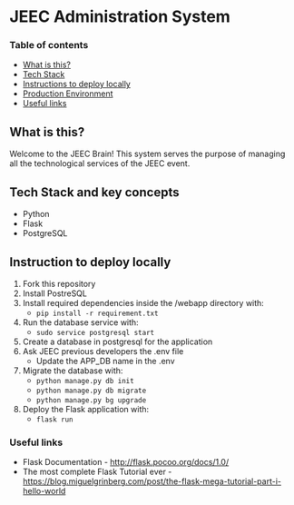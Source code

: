 # JEEC Administration System 

### Table of contents
* [What is this?](#what-is-this)
* [Tech Stack](#tech-stack)
* [Instructions to deploy locally](#instructions-to-deploy-locally)
* [Production Environment](#production-environment)
* [Useful links](#useful-links)

## What is this?
Welcome to the JEEC Brain! This system serves the purpose of managing
all the technological services of the JEEC event. 

## Tech Stack and key concepts
*   Python
*   Flask
*   PostgreSQL


## Instruction to deploy locally
1. Fork this repository
2. Install PostreSQL
2. Install required dependencies inside the /webapp directory with:
    - `pip install -r requirement.txt`
3. Run the database service with:
    - `sudo service postgresql start`
4. Create a database in postgresql for the application
5. Ask JEEC previous developers the .env file
    - Update the APP_DB name in the .env
6. Migrate the database with:
    - `python manage.py db init`
    - `python manage.py db migrate`
    - `python manage.py bg upgrade`
7. Deploy the Flask application with:
    - `flask run`


### Useful links
* Flask Documentation - http://flask.pocoo.org/docs/1.0/
* The most complete Flask Tutorial ever - https://blog.miguelgrinberg.com/post/the-flask-mega-tutorial-part-i-hello-world


